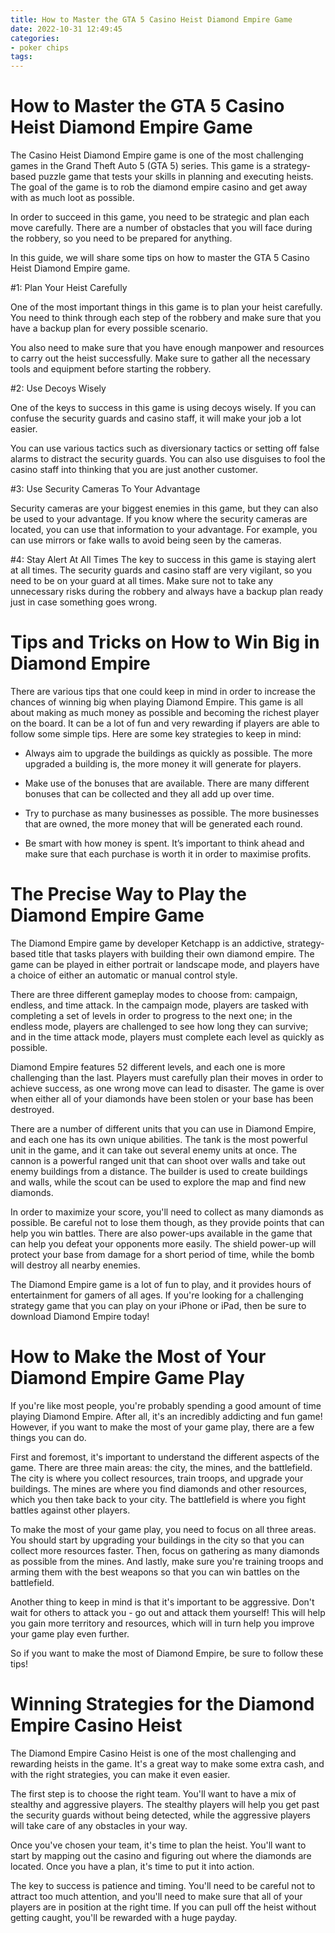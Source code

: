 ```yaml
---
title: How to Master the GTA 5 Casino Heist Diamond Empire Game
date: 2022-10-31 12:49:45
categories:
- poker chips
tags:
---
```



#  How to Master the GTA 5 Casino Heist Diamond Empire Game

The Casino Heist Diamond Empire game is one of the most challenging games in the Grand Theft Auto 5 (GTA 5) series. This game is a strategy-based puzzle game that tests your skills in planning and executing heists. The goal of the game is to rob the diamond empire casino and get away with as much loot as possible.

In order to succeed in this game, you need to be strategic and plan each move carefully. There are a number of obstacles that you will face during the robbery, so you need to be prepared for anything.

In this guide, we will share some tips on how to master the GTA 5 Casino Heist Diamond Empire game.

#1: Plan Your Heist Carefully

One of the most important things in this game is to plan your heist carefully. You need to think through each step of the robbery and make sure that you have a backup plan for every possible scenario.

You also need to make sure that you have enough manpower and resources to carry out the heist successfully. Make sure to gather all the necessary tools and equipment before starting the robbery.

#2: Use Decoys Wisely

One of the keys to success in this game is using decoys wisely. If you can confuse the security guards and casino staff, it will make your job a lot easier.

You can use various tactics such as diversionary tactics or setting off false alarms to distract the security guards. You can also use disguises to fool the casino staff into thinking that you are just another customer.

#3: Use Security Cameras To Your Advantage

Security cameras are your biggest enemies in this game, but they can also be used to your advantage. If you know where the security cameras are located, you can use that information to your advantage. For example, you can use mirrors or fake walls to avoid being seen by the cameras.

#4: Stay Alert At All Times
The key to success in this game is staying alert at all times. The security guards and casino staff are very vigilant, so you need to be on your guard at all times. Make sure not to take any unnecessary risks during the robbery and always have a backup plan ready just in case something goes wrong.

#  Tips and Tricks on How to Win Big in Diamond Empire

There are various tips that one could keep in mind in order to increase the chances of winning big when playing Diamond Empire. This game is all about making as much money as possible and becoming the richest player on the board. It can be a lot of fun and very rewarding if players are able to follow some simple tips. Here are some key strategies to keep in mind:

- Always aim to upgrade the buildings as quickly as possible. The more upgraded a building is, the more money it will generate for players.

- Make use of the bonuses that are available. There are many different bonuses that can be collected and they all add up over time.

- Try to purchase as many businesses as possible. The more businesses that are owned, the more money that will be generated each round.

- Be smart with how money is spent. It’s important to think ahead and make sure that each purchase is worth it in order to maximise profits.

#  The Precise Way to Play the Diamond Empire Game

The Diamond Empire game by developer Ketchapp is an addictive, strategy-based title that tasks players with building their own diamond empire. The game can be played in either portrait or landscape mode, and players have a choice of either an automatic or manual control style.

There are three different gameplay modes to choose from: campaign, endless, and time attack. In the campaign mode, players are tasked with completing a set of levels in order to progress to the next one; in the endless mode, players are challenged to see how long they can survive; and in the time attack mode, players must complete each level as quickly as possible.

Diamond Empire features 52 different levels, and each one is more challenging than the last. Players must carefully plan their moves in order to achieve success, as one wrong move can lead to disaster. The game is over when either all of your diamonds have been stolen or your base has been destroyed.

There are a number of different units that you can use in Diamond Empire, and each one has its own unique abilities. The tank is the most powerful unit in the game, and it can take out several enemy units at once. The cannon is a powerful ranged unit that can shoot over walls and take out enemy buildings from a distance. The builder is used to create buildings and walls, while the scout can be used to explore the map and find new diamonds.

In order to maximize your score, you'll need to collect as many diamonds as possible. Be careful not to lose them though, as they provide points that can help you win battles. There are also power-ups available in the game that can help you defeat your opponents more easily. The shield power-up will protect your base from damage for a short period of time, while the bomb will destroy all nearby enemies.

The Diamond Empire game is a lot of fun to play, and it provides hours of entertainment for gamers of all ages. If you're looking for a challenging strategy game that you can play on your iPhone or iPad, then be sure to download Diamond Empire today!

#  How to Make the Most of Your Diamond Empire Game Play

If you're like most people, you're probably spending a good amount of time playing Diamond Empire. After all, it's an incredibly addicting and fun game! However, if you want to make the most of your game play, there are a few things you can do.

First and foremost, it's important to understand the different aspects of the game. There are three main areas: the city, the mines, and the battlefield. The city is where you collect resources, train troops, and upgrade your buildings. The mines are where you find diamonds and other resources, which you then take back to your city. The battlefield is where you fight battles against other players.

To make the most of your game play, you need to focus on all three areas. You should start by upgrading your buildings in the city so that you can collect more resources faster. Then, focus on gathering as many diamonds as possible from the mines. And lastly, make sure you're training troops and arming them with the best weapons so that you can win battles on the battlefield.

Another thing to keep in mind is that it's important to be aggressive. Don't wait for others to attack you - go out and attack them yourself! This will help you gain more territory and resources, which will in turn help you improve your game play even further.

So if you want to make the most of Diamond Empire, be sure to follow these tips!

#  Winning Strategies for the Diamond Empire Casino Heist

The Diamond Empire Casino Heist is one of the most challenging and rewarding heists in the game. It's a great way to make some extra cash, and with the right strategies, you can make it even easier.

The first step is to choose the right team. You'll want to have a mix of stealthy and aggressive players. The stealthy players will help you get past the security guards without being detected, while the aggressive players will take care of any obstacles in your way.

Once you've chosen your team, it's time to plan the heist. You'll want to start by mapping out the casino and figuring out where the diamonds are located. Once you have a plan, it's time to put it into action.

The key to success is patience and timing. You'll need to be careful not to attract too much attention, and you'll need to make sure that all of your players are in position at the right time. If you can pull off the heist without getting caught, you'll be rewarded with a huge payday.